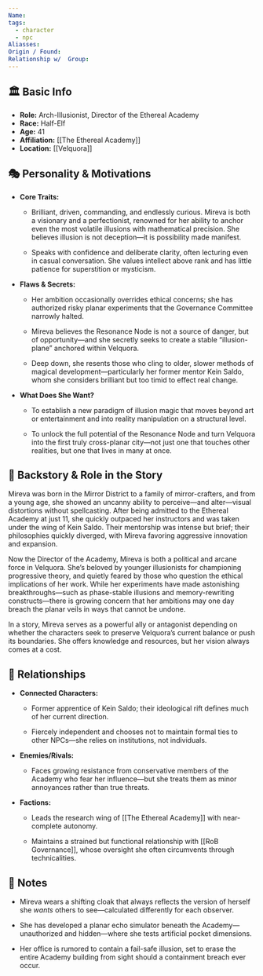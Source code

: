 ```yaml
---
Name: 
tags:
  - character
  - npc
Aliasses: 
Origin / Found: 
Relationship w/  Group:
---
```

## 🏛️ Basic Info

- **Role:** Arch-Illusionist, Director of the Ethereal Academy
- **Race:** Half-Elf
- **Age:** 41
- **Affiliation:** [[The Ethereal Academy]]
- **Location:** [[Velquora]]

## 🎭 Personality & Motivations

- **Core Traits:**
    
    - Brilliant, driven, commanding, and endlessly curious. Mireva is both a visionary and a perfectionist, renowned for her ability to anchor even the most volatile illusions with mathematical precision. She believes illusion is not deception—it is possibility made manifest.
        
    - Speaks with confidence and deliberate clarity, often lecturing even in casual conversation. She values intellect above rank and has little patience for superstition or mysticism.
        
- **Flaws & Secrets:**
    
    - Her ambition occasionally overrides ethical concerns; she has authorized risky planar experiments that the Governance Committee narrowly halted.
        
    - Mireva believes the Resonance Node is not a source of danger, but of opportunity—and she secretly seeks to create a stable “illusion-plane” anchored within Velquora.
        
    - Deep down, she resents those who cling to older, slower methods of magical development—particularly her former mentor Kein Saldo, whom she considers brilliant but too timid to effect real change.
        
- **What Does She Want?**
    
    - To establish a new paradigm of illusion magic that moves beyond art or entertainment and into reality manipulation on a structural level.
        
    - To unlock the full potential of the Resonance Node and turn Velquora into the first truly cross-planar city—not just one that touches other realities, but one that lives in many at once.
        

## 📖 Backstory & Role in the Story

Mireva was born in the Mirror District to a family of mirror-crafters, and from a young age, she showed an uncanny ability to perceive—and alter—visual distortions without spellcasting. After being admitted to the Ethereal Academy at just 11, she quickly outpaced her instructors and was taken under the wing of Kein Saldo. Their mentorship was intense but brief; their philosophies quickly diverged, with Mireva favoring aggressive innovation and expansion.

Now the Director of the Academy, Mireva is both a political and arcane force in Velquora. She’s beloved by younger illusionists for championing progressive theory, and quietly feared by those who question the ethical implications of her work. While her experiments have made astonishing breakthroughs—such as phase-stable illusions and memory-rewriting constructs—there is growing concern that her ambitions may one day breach the planar veils in ways that cannot be undone.

In a story, Mireva serves as a powerful ally or antagonist depending on whether the characters seek to preserve Velquora’s current balance or push its boundaries. She offers knowledge and resources, but her vision always comes at a cost.

## 🔗 Relationships

- **Connected Characters:**
    
    - Former apprentice of Kein Saldo; their ideological rift defines much of her current direction.
        
    - Fiercely independent and chooses not to maintain formal ties to other NPCs—she relies on institutions, not individuals.
        
- **Enemies/Rivals:**
    
    - Faces growing resistance from conservative members of the Academy who fear her influence—but she treats them as minor annoyances rather than true threats.
        
- **Factions:**
    
    - Leads the research wing of [[The Ethereal Academy]] with near-complete autonomy.
        
    - Maintains a strained but functional relationship with [[RoB Governance]], whose oversight she often circumvents through technicalities.
        

## 📝 Notes

- Mireva wears a shifting cloak that always reflects the version of herself she _wants_ others to see—calculated differently for each observer.
    
- She has developed a planar echo simulator beneath the Academy—unauthorized and hidden—where she tests artificial pocket dimensions.
    
- Her office is rumored to contain a fail-safe illusion, set to erase the entire Academy building from sight should a containment breach ever occur.